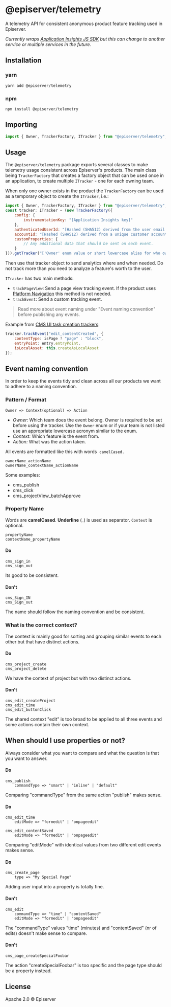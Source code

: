 # @episerver/telemetry

A telemetry API for consistent anonymous product feature tracking used in Episerver.

_Currently wraps [Application Insights JS SDK](https://github.com/microsoft/ApplicationInsights-JS) but this can change to another service or multiple services in the future._

## Installation

### yarn

```
yarn add @episerver/telemetry
```

### npm

```
npm install @episerver/telemetry
```

## Importing

```js
import { Owner, TrackerFactory, ITracker } from "@episerver/telemetry";
```

## Usage

The `@episerver/telemetry` package exports several classes to make telemetry usage consistent across Episerver's products. The main class being `TrackerFactory` that creates a factory object that can be used once in an application, to create multiple `ITracker` - one for each owning team.

When only one owner exists in the product the `TrackerFactory` can be used as a temporary object to create the `ITracker`, i.e.:

```js
import { Owner, TrackerFactory, ITracker } from "@episerver/telemetry";
const tracker: ITracker = (new TrackerFactory({
    config: {
        instrumentationKey: "[Application Insights key]"
    },
    authenticatedUserId: "[Hashed (SHA512) derived from the user email without salt. If the user email is not available, the username can be used instead.]",
    accountId: "[Hashed (SHA512) derived from a unique customer account identifier without salt. The license key should be used if it's available.]",
    customProperties: {
        // Any additional data that should be sent on each event.
    }
})).getTracker("['Owner' enum value or short lowercase alias for who owns the data]);
```

Then use that tracker object to send analytics where and when needed. Do not track more than you need to analyze a feature's worth to the user.

`ITracker` has two main methods:

* `trackPageView`: Send a page view tracking event. If the product uses [Platform Navigation](https://www.npmjs.com/package/@episerver/platform-navigation) this method is not needed.
* `trackEvent`: Send a custom tracking event.

> Read more about event naming under "Event naming convention" before publishing any events.

Example from [CMS UI task creation trackers](https://github.com/episerver/EPiServer.Telemetry.UI/blob/a1cc7d3a141d64710ff3a493e5df3c2553237731/src/AlloyMvcTemplates/modules/_protected/episerver-telemetry-ui/1.0.0/Scripts/track-creation.js#L22):

```js
tracker.trackEvent("edit_contentCreated", {
    contentType: isPage ? "page" : "block",
    entryPoint: entry.entryPoint,
    isLocalAsset: this.createAsLocalAsset
});
```

## Event naming convention

In order to keep the events tidy and clean across all our products we want to adhere to a naming convention.

### Pattern / Format

`Owner => Context(optional) => Action`

*   *Owner:* Which team does the event belong. Owner is required to be set before using the tracker. Use the `Owner` enum or if your team is not listed use an appropriate lowercase acronym similar to the enum.
*   *Context:* Which feature is the event from.
*   *Action:* What was the action taken.

All events are formatted like this with words  `camelCased.`

```text
ownerName_actionName
ownerName_contextName_actionName
```

Some examples:

*   cms_publish
*   cms_click
*   cms_projectView_batchApprove

### Property Name

Words are **camelCased**. **Underline** (_) is used as separator. `Context` is optional.

```text
propertyName
contextName_propertyName
```

#### Do

```text
cms_sign_in
cms_sign_out
```

Its good to be consistent.

#### Don't

```text
cms_Sign_IN
cms_Sign_out
```

The name should follow the naming convention and be consistent.

### What is the correct context?

The context is mainly good for sorting and grouping similar events to each other but that have distinct actions.

#### Do

```text
cms_project_create
cms_project_delete
```

We have the context of project but with two distinct actions.

#### Don't

```text
cms_edit_createProject
cms_edit_time
cms_edit_buttonClick
```

The shared context "edit" is too broad to be applied to all three events and some actions contain their own context.

## When should I use properties or not?

Always consider what you want to compare and what the question is that you want to answer.

#### Do

```text
cms_publish
    commandType => "smart" | "inline" | "default"
```

Comparing "commandType" from the same action "publish" makes sense.

#### Do

```text
cms_edit_time
    editMode => "formedit" | "onpageedit"

cms_edit_contentSaved
    editMode => "formedit" | "onpageedit"
```

Comparing "editMode" with identical values from two different edit events makes sense.

#### Do

```text
cms_create_page
    type => "My Special Page"
```

Adding user input into a property is totally fine.

#### Don't

```text
cms_edit
    commandType => "time" | "contentSaved"
    editMode => "formedit" | "onpageedit"
```

The "commandType" values "time" (minutes) and "contentSaved" (nr of edits) doesn't make sense to compare.

#### Don't

```text
cms_page_createSpecialFoobar
```

The action "createSpecialFoobar" is too specific and the page type should be a property instead.

## License

Apache 2.0 © Episerver

